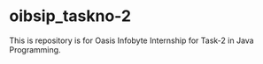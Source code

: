 # oibsip_taskno-2

This is repository is for Oasis Infobyte Internship for 
Task-2 in Java Programming.
